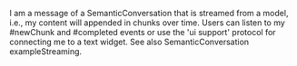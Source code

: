 I am a message of a SemanticConversation that is streamed from a model, i.e., my content will appended in chunks over time. Users can listen to my #newChunk and #completed events or use the 'ui support' protocol for connecting me to a text widget. See also SemanticConversation exampleStreaming.